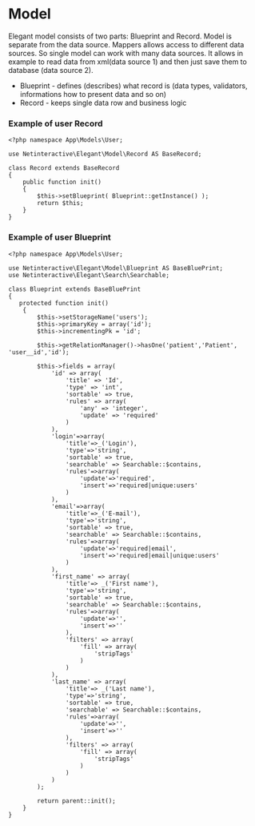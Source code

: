 # Model

Elegant model consists of two parts: Blueprint and Record. Model is separate from the data source. Mappers allows access to different data sources.
So single model can work with many data sources. It allows in example to read data from xml(data source 1)  and then just save them to database (data source 2).

* Blueprint - defines (describes) what record is (data types, validators, informations how to present data and so on)
* Record - keeps single data row and business logic

### Example of user Record
    <?php namespace App\Models\User;

    use Netinteractive\Elegant\Model\Record AS BaseRecord;

    class Record extends BaseRecord
    {
        public function init()
        {
            $this->setBlueprint( Blueprint::getInstance() );
            return $this;
        }
    }



### Example of user Blueprint
    <?php namespace App\Models\User;

    use Netinteractive\Elegant\Model\Blueprint AS BaseBluePrint;
    use Netinteractive\Elegant\Search\Searchable;

    class Blueprint extends BaseBluePrint
    {
       protected function init()
        {
            $this->setStorageName('users');
            $this->primaryKey = array('id');
            $this->incrementingPk = 'id';

            $this->getRelationManager()->hasOne('patient','Patient', 'user__id','id');

            $this->fields = array(
                'id' => array(
                    'title' => 'Id',
                    'type' => 'int',
                    'sortable' => true,
                    'rules' => array(
                        'any' => 'integer',
                        'update' => 'required'
                    )
                ),
                'login'=>array(
                    'title'=>_('Login'),
                    'type'=>'string',
                    'sortable' => true,
                    'searchable' => Searchable::$contains,
                    'rules'=>array(
                        'update'=>'required',
                        'insert'=>'required|unique:users'
                    )
                ),
                'email'=>array(
                    'title'=>_('E-mail'),
                    'type'=>'string',
                    'sortable' => true,
                    'searchable' => Searchable::$contains,
                    'rules'=>array(
                        'update'=>'required|email',
                        'insert'=>'required|email|unique:users'
                    )
                ),
                'first_name' => array(
                    'title'=> _('First name'),
                    'type'=>'string',
                    'sortable' => true,
                    'searchable' => Searchable::$contains,
                    'rules'=>array(
                        'update'=>'',
                        'insert'=>''
                    ),
                    'filters' => array(
                        'fill' => array(
                            'stripTags'
                        )
                    )
                ),
                'last_name' => array(
                    'title'=> _('Last name'),
                    'type'=>'string',
                    'sortable' => true,
                    'searchable' => Searchable::$contains,
                    'rules'=>array(
                        'update'=>'',
                        'insert'=>''
                    ),
                    'filters' => array(
                        'fill' => array(
                            'stripTags'
                        )
                    )
                )
            );

            return parent::init();
        }
    }